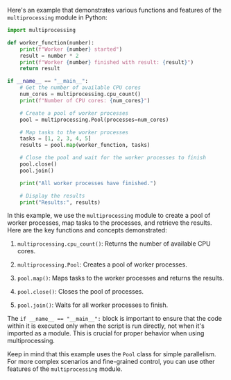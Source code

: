 Here's an example that demonstrates various functions and features of the `multiprocessing` module in Python:

```python
import multiprocessing

def worker_function(number):
    print(f"Worker {number} started")
    result = number * 2
    print(f"Worker {number} finished with result: {result}")
    return result

if __name__ == "__main__":
    # Get the number of available CPU cores
    num_cores = multiprocessing.cpu_count()
    print(f"Number of CPU cores: {num_cores}")

    # Create a pool of worker processes
    pool = multiprocessing.Pool(processes=num_cores)

    # Map tasks to the worker processes
    tasks = [1, 2, 3, 4, 5]
    results = pool.map(worker_function, tasks)

    # Close the pool and wait for the worker processes to finish
    pool.close()
    pool.join()

    print("All worker processes have finished.")

    # Display the results
    print("Results:", results)
```

In this example, we use the `multiprocessing` module to create a pool of worker processes, map tasks to the processes, and retrieve the results. Here are the key functions and concepts demonstrated:

1. `multiprocessing.cpu_count()`: Returns the number of available CPU cores.

2. `multiprocessing.Pool`: Creates a pool of worker processes.

3. `pool.map()`: Maps tasks to the worker processes and returns the results.

4. `pool.close()`: Closes the pool of processes.

5. `pool.join()`: Waits for all worker processes to finish.

The `if __name__ == "__main__":` block is important to ensure that the code within it is executed only when the script is run directly, not when it's imported as a module. This is crucial for proper behavior when using multiprocessing.

Keep in mind that this example uses the `Pool` class for simple parallelism. For more complex scenarios and fine-grained control, you can use other features of the `multiprocessing` module.
